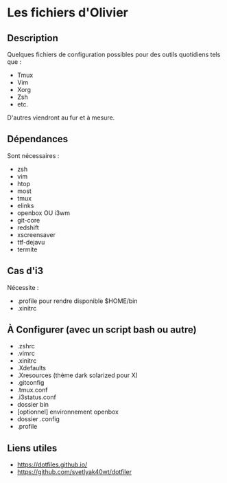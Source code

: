 # Les fichiers d'Olivier

## Description

Quelques fichiers de configuration possibles pour des outils quotidiens tels que : 

  * Tmux
  * Vim
  * Xorg
  * Zsh
  * etc.

D'autres viendront au fur et à mesure.

## Dépendances

Sont nécessaires : 

  * zsh
  * vim
  * htop
  * most
  * tmux
  * elinks
  * openbox OU i3wm
  * git-core
  * redshift
  * xscreensaver
  * ttf-dejavu
  * termite

## Cas d'i3

Nécessite : 

  * .profile pour rendre disponible $HOME/bin
  * .xinitrc

## À Configurer (avec un script bash ou autre)

  * .zshrc
  * .vimrc
  * .xinitrc
  * .Xdefaults
  * .Xresources (thème dark solarized pour X)
  * .gitconfig
  * .tmux.conf
  * .i3status.conf
  * dossier bin
  * [optionnel] environnement openbox
  * dossier .config
  * .profile

## Liens utiles

  * https://dotfiles.github.io/
  * https://github.com/svetlyak40wt/dotfiler
